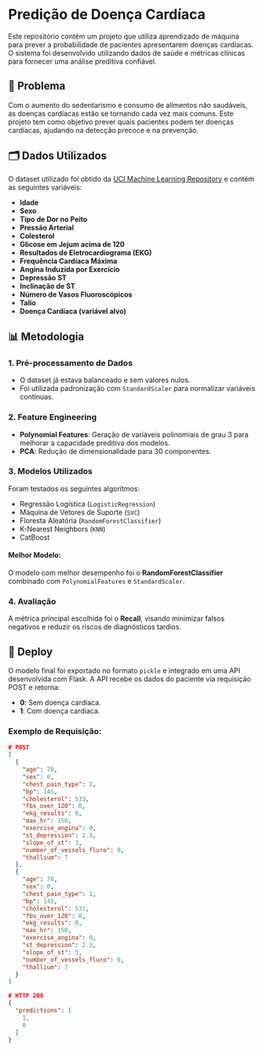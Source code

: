 # Predição de Doença Cardíaca

Este repositório contém um projeto que utiliza aprendizado de máquina para prever a probabilidade de pacientes apresentarem doenças cardíacas. O sistema foi desenvolvido utilizando dados de saúde e métricas clínicas para fornecer uma análise preditiva confiável.

## 📜 Problema

Com o aumento do sedentarismo e consumo de alimentos não saudáveis, as doenças cardíacas estão se tornando cada vez mais comuns. Este projeto tem como objetivo prever quais pacientes podem ter doenças cardíacas, ajudando na detecção precoce e na prevenção.

## 🗂️ Dados Utilizados

O dataset utilizado foi obtido da [UCI Machine Learning Repository](https://archive.ics.uci.edu/ml/index.php) e contém as seguintes variáveis:

- **Idade**
- **Sexo**
- **Tipo de Dor no Peito**
- **Pressão Arterial**
- **Colesterol**
- **Glicose em Jejum acima de 120**
- **Resultados de Eletrocardiograma (EKG)**
- **Frequência Cardíaca Máxima**
- **Angina Induzida por Exercício**
- **Depressão ST**
- **Inclinação de ST**
- **Número de Vasos Fluoroscópicos**
- **Talio**
- **Doença Cardíaca (variável alvo)**

## 📊 Metodologia

### 1. Pré-processamento de Dados
- O dataset já estava balanceado e sem valores nulos.
- Foi utilizada padronização com `StandardScaler` para normalizar variáveis contínuas.

### 2. Feature Engineering
- **Polynomial Features**: Geração de variáveis polinomiais de grau 3 para melhorar a capacidade preditiva dos modelos.
- **PCA**: Redução de dimensionalidade para 30 componentes.

### 3. Modelos Utilizados
Foram testados os seguintes algoritmos:
- Regressão Logística (`LogisticRegression`)
- Máquina de Vetores de Suporte (`SVC`)
- Floresta Aleatória (`RandomForestClassifier`)
- K-Nearest Neighbors (`KNN`)
- CatBoost

#### Melhor Modelo:
O modelo com melhor desempenho foi o **RandomForestClassifier** combinado com `PolynomialFeatures` e `StandardScaler`.

### 4. Avaliação
A métrica principal escolhida foi o **Recall**, visando minimizar falsos negativos e reduzir os riscos de diagnósticos tardios.

## 🚀 Deploy

O modelo final foi exportado no formato `pickle` e integrado em uma API desenvolvida com Flask. A API recebe os dados do paciente via requisição POST e retorna:

- **0**: Sem doença cardíaca.
- **1**: Com doença cardíaca.

### Exemplo de Requisição:
```json
# POST
[
  {
    "age": 70,
    "sex": 0,
    "chest_pain_type": 2,
    "bp": 145,
    "cholesterol": 533,
    "fbs_over_120": 0,
    "ekg_results": 0,
    "max_hr": 150,
    "exercise_angina": 0,
    "st_depression": 2.3,
    "slope_of_st": 3,
    "number_of_vessels_fluro": 0,
    "thallium": 7
  },
  {
    "age": 70,
    "sex": 0,
    "chest_pain_type": 1,
    "bp": 145,
    "cholesterol": 533,
    "fbs_over_120": 0,
    "ekg_results": 0,
    "max_hr": 150,
    "exercise_angina": 0,
    "st_depression": 2.3,
    "slope_of_st": 3,
    "number_of_vessels_fluro": 0,
    "thallium": 7
  }
]

# HTTP 200
{
  "predictions": [
    1,
    0
  ]
}


